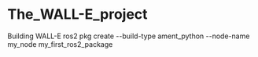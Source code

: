 # The_WALL-E_project
Building WALL-E 
ros2 pkg create --build-type ament_python --node-name my_node my_first_ros2_package
